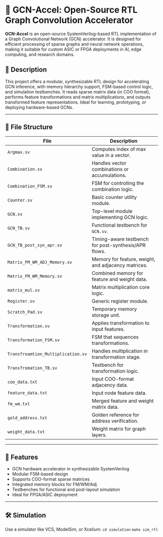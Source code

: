 # 🔗 GCN-Accel: Open-Source RTL Graph Convolution Accelerator

**GCN-Accel** is an open-source SystemVerilog-based RTL implementation of a Graph Convolutional Network (GCN) accelerator. It is designed for efficient processing of sparse graphs and neural network operations, making it suitable for custom ASIC or FPGA deployments in AI, edge computing, and research domains.

## 📄 Description

This project offers a modular, synthesizable RTL design for accelerating GCN inference, with memory hierarchy support, FSM-based control logic, and simulation testbenches. It reads sparse matrix data (in COO format), performs feature transformations and matrix multiplications, and outputs transformed feature representations. Ideal for learning, prototyping, or deploying hardware-based GCNs.

---

## 📂 File Structure

| File                             | Description                                                                 |
|----------------------------------|-----------------------------------------------------------------------------|
| `Argmax.sv`                      | Computes index of max value in a vector.                                   |
| `Combination.sv`                 | Handles vector combinations or accumulations.                              |
| `Combination_FSM.sv`            | FSM for controlling the combination logic.                                 |
| `Counter.sv`                     | Basic counter utility module.                                              |
| `GCN.sv`                         | Top-level module implementing GCN logic.                                   |
| `GCN_TB.sv`                      | Functional testbench for `GCN.sv`.                                         |
| `GCN_TB_post_syn_apr.sv`         | Timing-aware testbench for post-synthesis/APR flows.                       |
| `Matrix_FM_WM_ADJ_Memory.sv`    | Memory for feature, weight, and adjacency matrices.                        |
| `Matrix_FM_WM_Memory.sv`         | Combined memory for feature and weight data.                               |
| `matrix_mul.sv`                  | Matrix multiplication core logic.                                          |
| `Register.sv`                    | Generic register module.                                                   |
| `Scratch_Pad.sv`                 | Temporary memory storage unit.                                             |
| `Transformation.sv`             | Applies transformation to input features.                                  |
| `Transformation_FSM.sv`         | FSM that sequences transformations.                                        |
| `Transfroamtion_Multiplication.sv` | Handles multiplication in transformation stage.                        |
| `Transfromation_TB.sv`          | Testbench for transformation logic.                                        |
| `coo_data.txt`                  | Input COO-format adjacency data.                                           |
| `feature_data.txt`              | Input node feature data.                                                   |
| `fm_wm.txt`                     | Merged feature and weight matrix data.                                     |
| `gold_address.txt`              | Golden reference for address verification.                                 |
| `weight_data.txt`               | Weight matrix for graph layers.                                            |

---

## 🚀 Features

- GCN hardware accelerator in synthesizable SystemVerilog
- Modular FSM-based design
- Supports COO-format sparse matrices
- Integrated memory blocks for FM/WM/Adj
- Testbenches for functional and post-layout simulation
- Ideal for FPGA/ASIC deployment

---

## 🛠️ Simulation

Use a simulator like VCS, ModelSim, or Xcelium:
`cd simulation`
`make sim_rtl`
